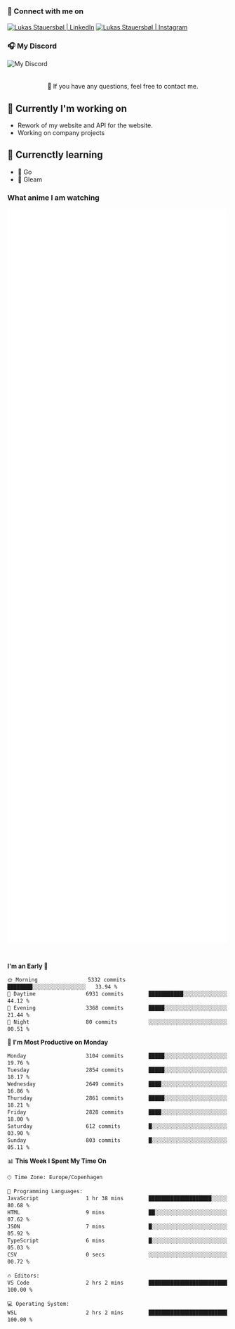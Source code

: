 ### 🔗 Connect with me on
<a href="https://www.instagram.com/lukas_stauersbol" target="_blank"><img align="center" src="https://raw.githubusercontent.com/stauersbol/stauersbol/main/images/instagram.svg" alt="Lukas Stauersbøl | LinkedIn" width="30px"/></a>
<a href="https://www.linkedin.com/in/lukas-stauersbol/" target="_blank"><img align="center" src="https://raw.githubusercontent.com/stauersbol/stauersbol/main/images/linkedin.svg" alt="Lukas Stauersbøl | Instagram" width="30px"/></a>

<p align="center">
 <h3>🎧 My Discord</h3>
 <img align="left" height="55px" src="https://discord.c99.nl/widget/theme-2/147806323323568128.png" alt="My Discord" />
</p>

<br/>
<br/>
<br/>
💬 If you have any questions, feel free to contact me.

## 🔭 Currently I'm working on
- Rework of my website and API for the website.
- Working on company projects
 
## 🌱 Currenctly learning
- 💙 Go
- 💜 Gleam

### What anime I am watching
<a href="https://anilist.co/user/slashiy/" align="center"><img align="center" width="500px" src="metrics.plugin.personal.anilist.svg" /></a>

<br/>

<!--START_SECTION:waka-->
**I'm an Early 🐤** 

```text
🌞 Morning                5332 commits        ████████░░░░░░░░░░░░░░░░░   33.94 % 
🌆 Daytime                6931 commits        ███████████░░░░░░░░░░░░░░   44.12 % 
🌃 Evening                3368 commits        █████░░░░░░░░░░░░░░░░░░░░   21.44 % 
🌙 Night                  80 commits          ░░░░░░░░░░░░░░░░░░░░░░░░░   00.51 % 
```
📅 **I'm Most Productive on Monday** 

```text
Monday                   3104 commits        █████░░░░░░░░░░░░░░░░░░░░   19.76 % 
Tuesday                  2854 commits        █████░░░░░░░░░░░░░░░░░░░░   18.17 % 
Wednesday                2649 commits        ████░░░░░░░░░░░░░░░░░░░░░   16.86 % 
Thursday                 2861 commits        █████░░░░░░░░░░░░░░░░░░░░   18.21 % 
Friday                   2828 commits        ████░░░░░░░░░░░░░░░░░░░░░   18.00 % 
Saturday                 612 commits         █░░░░░░░░░░░░░░░░░░░░░░░░   03.90 % 
Sunday                   803 commits         █░░░░░░░░░░░░░░░░░░░░░░░░   05.11 % 
```


📊 **This Week I Spent My Time On** 

```text
🕑︎ Time Zone: Europe/Copenhagen

💬 Programming Languages: 
JavaScript               1 hr 38 mins        ████████████████████░░░░░   80.68 % 
HTML                     9 mins              ██░░░░░░░░░░░░░░░░░░░░░░░   07.62 % 
JSON                     7 mins              █░░░░░░░░░░░░░░░░░░░░░░░░   05.92 % 
TypeScript               6 mins              █░░░░░░░░░░░░░░░░░░░░░░░░   05.03 % 
CSV                      0 secs              ░░░░░░░░░░░░░░░░░░░░░░░░░   00.72 % 

🔥 Editors: 
VS Code                  2 hrs 2 mins        █████████████████████████   100.00 % 

💻 Operating System: 
WSL                      2 hrs 2 mins        █████████████████████████   100.00 % 
```


<!--END_SECTION:waka-->
